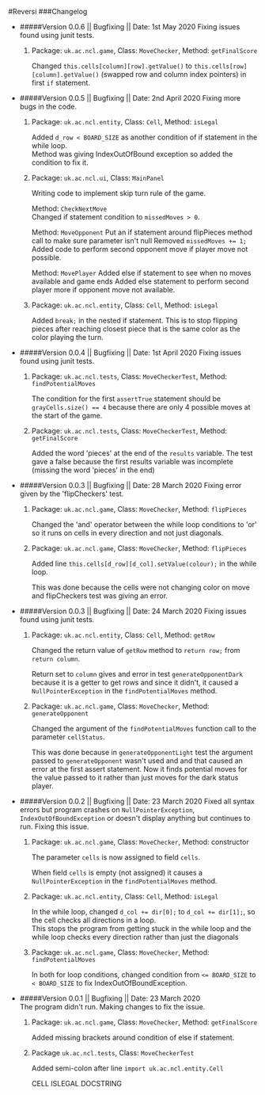 #Reversi
###Changelog

+ #####Version 0.0.6 || Bugfixing || Date: 1st May 2020
        Fixing issues found using junit tests.

    1. Package: `uk.ac.ncl.game`, Class: `MoveChecker`, Method: `getFinalScore`

        Changed `this.cells[column][row].getValue()` to `this.cells[row][column].getValue()`
        (swapped row and column index pointers) in first `if` statement.
        

+ #####Version 0.0.5 || Bugfixing || Date: 2nd April 2020
        Fixing more bugs in the code.

    1. Package: `uk.ac.ncl.entity`, Class: `Cell`, Method: `isLegal`

        Added `d_row < BOARD_SIZE` as another condition of if statement in the while loop.  
        Method was giving IndexOutOfBound exception so added the condition to fix it.
    
    2. Package: `uk.ac.ncl.ui`, Class: `MainPanel`
        
        Writing code to implement skip turn rule of the game.
        
        Method: `CheckNextMove`  
        Changed if statement condition to `missedMoves > 0`.
        
        Method: `MoveOpponent`
        Put an if statement around flipPieces method call to make sure parameter isn't null
        Removed `missedMoves += 1;`
        Added code to perform second opponent move if player move not possible.
        
        Method: `MovePlayer`
        Added else if statement to see when no moves available and game ends
        Added else statement to perform second player more if opponent move not available.
        
    3. Package: `uk.ac.ncl.entity`, Class: `Cell`, Method: `isLegal`
    
        Added `break;` in the nested if statement.
        This is to stop flipping pieces after reaching closest piece that is the same color as the color playing the
        turn.
        
        

+ #####Version 0.0.4 || Bugfixing || Date: 1st April 2020
        Fixing issues found using junit tests.

    1. Package: `uk.ac.ncl.tests`, Class: `MoveCheckerTest`, Method: `findPotentialMoves`

        The condition for the first `assertTrue` statement should be `grayCells.size() == 4` because there are only 
        4 possible moves at the start of the game.
        
    2. Package: `uk.ac.ncl.tests`, Class: `MoveCheckerTest`, Method: `getFinalScore`

        Added the word 'pieces' at the end of the `results` variable.
        The test gave a false because the first results variable was incomplete (missing the word 'pieces' in the end)        
        


+ #####Version 0.0.3 || Bugfixing || Date: 28 March 2020
        Fixing error given by the 'flipCheckers' test.

    1. Package: `uk.ac.ncl.game`, Class: `MoveChecker`, Method: `flipPieces`

        Changed the 'and' operator between the while loop conditions to 'or' so it runs on cells in every direction and
         not just diagonals.

    2. Package: `uk.ac.ncl.game`, Class: `MoveChecker`, Method: `flipPieces`
    
        Added line `this.cells[d_row][d_col].setValue(colour);` in the while loop.
        
        This was done because the cells were not changing color on move and flipCheckers test was giving an error.


+ #####Version 0.0.3 || Bugfixing || Date: 24 March 2020
        Fixing issues found using junit tests.

    1. Package: `uk.ac.ncl.entity`, Class: `Cell`, Method: `getRow`

        Changed the return value of `getRow` method to `return row;` from `return column`.

        Return set to  `column` gives and error in test `generateOpponentDark` because it is a getter to get rows and
        since it didn't, it caused a `NullPointerException` in the `findPotentialMoves` method.
        
    2. Package: `uk.ac.ncl.game`, Class: `MoveChecker`, Method: `generateOpponent`

        Changed the argument of the `findPotentialMoves` function call to the parameter `cellStatus`.

        This was done because in `generateOpponentLight` test the argument passed to `generateOpponent` wasn't used and
        and that caused an error at the first assert statement.
        Now it finds potential moves for the value passed to it rather than just moves for the dark status player.



+ #####Version 0.0.2 || Bugfixing || Date: 23 March 2020
        Fixed all syntax errors but program crashes on `NullPointerException`, `IndexOutOfBoundException` or  doesn't display anything but continues to run. Fixing this issue.

    1. Package: `uk.ac.ncl.game`, Class: `MoveChecker`, Method: constructor

        The parameter `cells` is now assigned to field `cells`.

        When field `cells` is empty (not assigned) it causes a `NullPointerException` in the `findPotentialMoves` method.

    2. Package: `uk.ac.ncl.entity`, Class: `Cell`, Method: `isLegal`

        In the while loop, changed `d_col += dir[0];` to `d_col += dir[1];`, so the cell checks all directions in a loop.  
        This stops the program from getting stuck in the while loop and the while loop checks every direction rather 
        than just the diagonals
        
    3. Package: `uk.ac.ncl.game`, Class: `MoveChecker`, Method: `findPotentialMoves`
    
        In both for loop conditions, changed condition from `<= BOARD_SIZE` to `< BOARD_SIZE` to fix IndexOutOfBoundException.



+ #####Version 0.0.1 || Bugfixing || Date: 23 March 2020   
        The program didn't run. Making changes to fix the issue.
        
    1. Package: `uk.ac.ncl.game`, Class: `MoveChecker`, Method: `getFinalScore`  
    
        Added missing brackets around condition of else if statement.
        
    2. Package `uk.ac.ncl.tests`, Class: `MoveCheckerTest`  
    
       Added semi-colon after line `import uk.ac.ncl.entity.Cell`
       
       
       
       
       
       CELL ISLEGAL DOCSTRING
